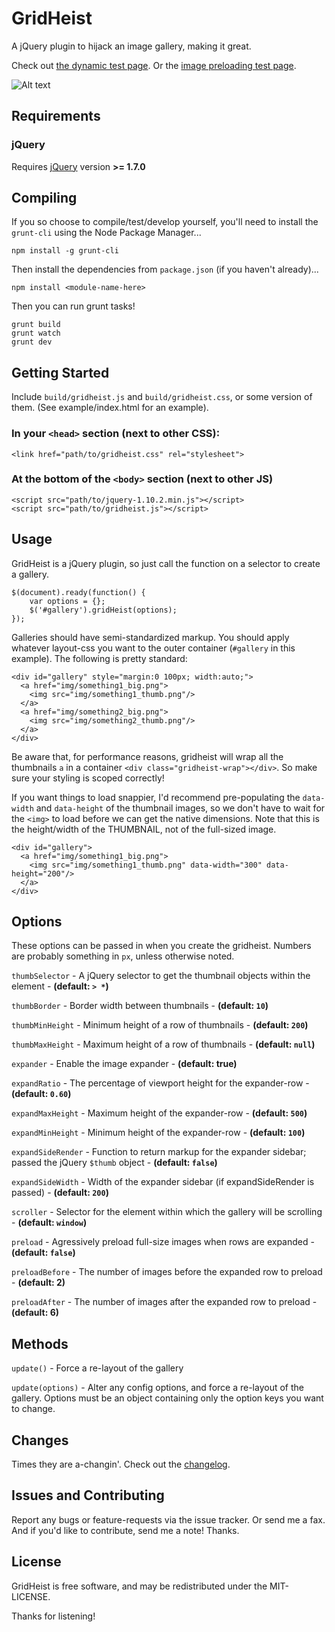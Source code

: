 
GridHeist
===========

A jQuery plugin to hijack an image gallery, making it great.

Check out [the dynamic test page](http://cav.is/gridheist/test/dynamic.html "Dynamic Test").  Or the [image preloading test page](http://cav.is/gridheist/test/preloader.html "Image Preloading").

![Alt text](http://cav.is/img/gridheist-dynamic-example.png "GridHeist Test")

Requirements
------------

### jQuery

Requires [jQuery](http://jquery.com/ "jQuery") version **>= 1.7.0**


Compiling
---------

If you so choose to compile/test/develop yourself, you'll need to install the `grunt-cli` using the Node Package Manager...

    npm install -g grunt-cli

Then install the dependencies from `package.json` (if you haven't already)...

    npm install <module-name-here>

Then you can run grunt tasks!

    grunt build
    grunt watch
    grunt dev


Getting Started
---------------

Include `build/gridheist.js` and `build/gridheist.css`, or some version of them.  (See example/index.html for an example).

### In your `<head>` section (next to other CSS):

    <link href="path/to/gridheist.css" rel="stylesheet">

### At the bottom of the `<body>` section (next to other JS)

    <script src="path/to/jquery-1.10.2.min.js"></script>
    <script src="path/to/gridheist.js"></script>


Usage
------------

GridHeist is a jQuery plugin, so just call the function on a selector to create a gallery.

    $(document).ready(function() {
        var options = {};
        $('#gallery').gridHeist(options);
    });

Galleries should have semi-standardized markup.  You should apply whatever layout-css you want to the outer container (`#gallery` in this example).  The following is pretty standard:

    <div id="gallery" style="margin:0 100px; width:auto;">
      <a href="img/something1_big.png">
        <img src="img/something1_thumb.png"/>
      </a>
      <a href="img/something2_big.png">
        <img src="img/something2_thumb.png"/>
      </a>
    </div>

Be aware that, for performance reasons, gridheist will wrap all the thumbnails `a` in a container `<div class="gridheist-wrap"></div>`.  So make sure your styling is scoped correctly!

If you want things to load snappier, I'd recommend pre-populating the `data-width` and `data-height` of the thumbnail images, so we don't have to wait for the `<img>` to load before we can get the native dimensions.  Note that this is the height/width of the THUMBNAIL, not of the full-sized image.

    <div id="gallery">
      <a href="img/something1_big.png">
        <img src="img/something1_thumb.png" data-width="300" data-height="200"/>
      </a>
    </div>


Options
------------

These options can be passed in when you create the gridheist.  Numbers are probably something in `px`, unless otherwise noted.

`thumbSelector` - A jQuery selector to get the thumbnail objects within the element - __(default: `> *`)__

`thumbBorder` - Border width between thumbnails - __(default: `10`)__

`thumbMinHeight` - Minimum height of a row of thumbnails - __(default: `200`)__

`thumbMaxHeight` - Maximum height of a row of thumbnails - __(default: `null`)__

`expander` - Enable the image expander - __(default: true)__

`expandRatio` - The percentage of viewport height for the expander-row - __(default: `0.60`)__

`expandMaxHeight` - Maximum height of the expander-row - __(default: `500`)__

`expandMinHeight` - Minimum height of the expander-row - __(default: `100`)__

`expandSideRender` - Function to return markup for the expander sidebar; passed the jQuery `$thumb` object - __(default: `false`)__

`expandSideWidth` - Width of the expander sidebar (if expandSideRender is passed) - __(default: `200`)__

`scroller` - Selector for the element within which the gallery will be scrolling - __(default: `window`)__

`preload` - Agressively preload full-size images when rows are expanded - __(default: `false`)__

`preloadBefore` - The number of images before the expanded row to preload - __(default: 2)__

`preloadAfter` - The number of images after the expanded row to preload - __(default: 6)__


Methods
------------

`update()` - Force a re-layout of the gallery

`update(options)` - Alter any config options, and force a re-layout of the gallery.  Options must be an object containing only the option keys you want to change.


Changes
-----------------------

Times they are a-changin'.  Check out the [changelog](CHANGELOG.md).


Issues and Contributing
-----------------------

Report any bugs or feature-requests via the issue tracker.  Or send me a fax.  And if you'd like to contribute, send me a note!  Thanks.


License
------------

GridHeist is free software, and may be redistributed under the MIT-LICENSE.

Thanks for listening!
